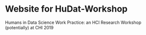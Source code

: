 # Website for HuDat-Workshop
Humans in Data Science Work Practice: an HCI Research Workshop (potentially) at CHI 2019
